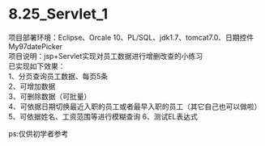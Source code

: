 # 8.25_Servlet_1
项目部署环境：Eclipse、Orcale 10、PL/SQL、jdk1.7、tomcat7.0、日期控件My97datePicker</br>
项目说明：jsp+Servlet实现对员工数据进行增删改查的小练习</br>
已实现如下效果：</br>
1、分页查询员工数据、每页5条</br>
2、可增加数据</br>
3、可删除数据（可批量）</br>
4、可依据日期切换最近入职的员工或者最早入职的员工（其它自己也可以做啦）</br>
5、可依据姓名、工资范围等进行模糊查询
6、测试EL表达式</br>

ps:仅供初学者参考
